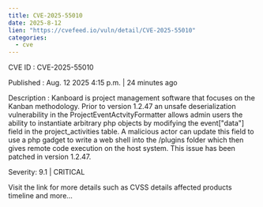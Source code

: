 ```yaml
--- 
title: CVE-2025-55010
date: 2025-8-12
lien: "https://cvefeed.io/vuln/detail/CVE-2025-55010"
categories:
  - cve
---
```


CVE ID : CVE-2025-55010

Published :  Aug. 12
2025
4:15 p.m. | 24 minutes ago

Description : Kanboard is project management software that focuses on the Kanban methodology. Prior to version 1.2.47
an unsafe deserialization vulnerability in the ProjectEventActvityFormatter allows admin users the ability to instantiate arbitrary php objects by modifying the event["data"] field in the project_activities table. A malicious actor can update this field to use a php gadget to write a web shell into the /plugins folder
which then gives remote code execution on the host system. This issue has been patched in version 1.2.47.

Severity: 9.1 | CRITICAL

Visit the link for more details
such as CVSS details
affected products
timeline
and more...
